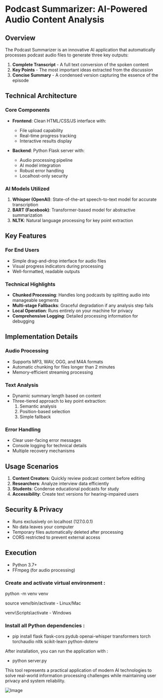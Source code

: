 # Podcast Summarizer: AI-Powered Audio Content Analysis

## Overview
The Podcast Summarizer is an innovative AI application that automatically processes podcast audio files to generate three key outputs:
1. **Complete Transcript** - A full text conversion of the spoken content
2. **Key Points** - The most important ideas extracted from the discussion
3. **Concise Summary** - A condensed version capturing the essence of the episode

## Technical Architecture

### Core Components
- **Frontend**: Clean HTML/CSS/JS interface with:
  - File upload capability
  - Real-time progress tracking
  - Interactive results display

- **Backend**: Python Flask server with:
  - Audio processing pipeline
  - AI model integration
  - Robust error handling
  - Localhost-only security

### AI Models Utilized
1. **Whisper (OpenAI)**: State-of-the-art speech-to-text model for accurate transcription
2. **BART (Facebook)**: Transformer-based model for abstractive summarization
3. **NLTK**: Natural language processing for key point extraction

## Key Features

### For End Users
- Simple drag-and-drop interface for audio files
- Visual progress indicators during processing
- Well-formatted, readable outputs

### Technical Highlights
- **Chunked Processing**: Handles long podcasts by splitting audio into manageable segments
- **Multi-stage Fallbacks**: Graceful degradation if any analysis step fails
- **Local Operation**: Runs entirely on your machine for privacy
- **Comprehensive Logging**: Detailed processing information for debugging

## Implementation Details

### Audio Processing
- Supports MP3, WAV, OGG, and M4A formats
- Automatic chunking for files longer than 2 minutes
- Memory-efficient streaming processing

### Text Analysis
- Dynamic summary length based on content
- Three-tiered approach to key point extraction:
  1. Semantic analysis
  2. Position-based selection
  3. Simple fallback

### Error Handling
- Clear user-facing error messages
- Console logging for technical details
- Multiple recovery mechanisms

## Usage Scenarios

1. **Content Creators**: Quickly review podcast content before editing
2. **Researchers**: Analyze interview data efficiently
3. **Students**: Condense educational podcasts for study
4. **Accessibility**: Create text versions for hearing-impaired users

## Security & Privacy

- Runs exclusively on localhost (127.0.0.1)
- No data leaves your computer
- Temporary files automatically deleted after processing
- CORS restricted to prevent external access

## Execution

- Python 3.7+
- FFmpeg (for audio processing)

### Create and activate virtual environment :
python -m venv venv

source venv/bin/activate - Linux/Mac

venv\Scripts\activate - Windows

### Install all Python dependencies :
- pip install flask flask-cors pydub openai-whisper transformers torch torchaudio nltk scikit-learn python-dotenv

After installation, you can run the application with :

- python server.py


This tool represents a practical application of modern AI technologies to solve real-world information processing challenges while maintaining user privacy and system reliability.


![Image](https://github.com/user-attachments/assets/b83b1c4d-22cb-4826-b32b-2c70d9ea0adf)
